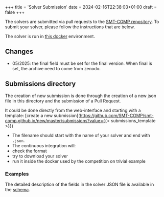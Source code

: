 +++
title = 'Solver Submission'
date = 2024-02-16T22:38:03+01:00
draft = false
+++

The solvers are submitted via pull requests to the [SMT-COMP repository](https://github.com/SMT-COMP/smt-comp.github.io/tree/master/submissions). To
submit your solver, please follow the instructions that are below.

The solver is run in [this docker](https://gitlab.com/sosy-lab/benchmarking/competition-scripts/#computing-environment-on-competition-machines) environment.

## Changes

- 05/2025: the final field must be set for the final version. When final is set, the archive need to come from zenodo.

## Submissions directory

The creation of new submission is done through the creation of a new json file
in this directory and the submission of a Pull Request.

It could be done directly from the web-interface and starting with a template:
[create a new submission](https://github.com/SMT-COMP/smt-comp.github.io/new/master/submissions?value={{< submissions_template >}})

- The filename should start with the name of your solver and end with `.json`.
- The continuous integration will:
- check the format
- try to download your solver
- run it inside the docker used by the competition on trivial example

### Examples

The detailed description of the fields in the solver JSON file is available in the [schema](schema.html).
